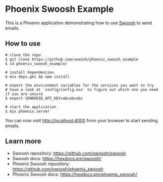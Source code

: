 # Phoenix Swoosh Example

This is a Phoenix application demonstrating how to use [Swoosh](https://github.com/swoosh/swoosh) to send emails.

## How to use

```
# clone the repo
$ git clone https://github.com/swoosh/phoenix_swoosh_example
$ cd phoenix_swoosh_example/

# install dependencies
$ mix deps.get && npm install

# export the environment variables for the services you want to try
# have a look at `config/config.exs` to figure out which one you need if you are unsure
$ export SENDGRID_API_KEY=abcabcabc

# start the application
$ mix phoenix.server
```

You can now visit [http://localhost:4000]() from your browser to start sending emails.

## Learn more

  * Swoosh repository: https://github.com/swoosh/swoosh
  * Swoosh docs: https://hexdocs.pm/swoosh/
  * Phoenix Swoosh repository: https://github.com/swoosh/phoenix_swoosh
  * Phoenix Swoosh docs: https://hexdocs.pm/phoenix_swoosh/
